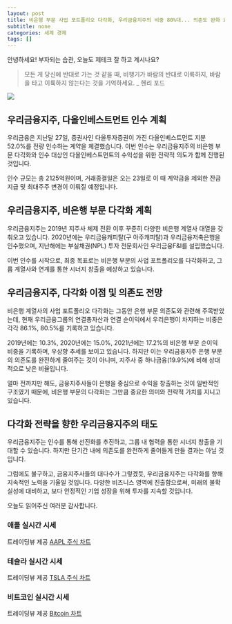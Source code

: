 ```yaml
---
layout: post
title: 비은행 부문 사업 포트폴리오 다각화, 우리금융지주의 비중 80%대... 의존도 완화 효과는 ‘글쎄’
subtitle: none
categories: 세계 경제
tags: []
---
```


안녕하세요! 부자되는 습관, 오늘도 제테크 잘 하고 계시나요?

> 모든 게 당신에 반대로 가는 것 같을 때, 비행기가 바람의 반대로 이륙하지, 바람을 타고 이륙하지 않는다는 것을 기억하세요. _ 헨리 포드






![](https://source.unsplash.com/800x450/?luxury)

##  우리금융지주, 다올인베스트먼트 인수 계획
우리금융은 지난달 27일, 증권사인 다올투자증권이 가진 다올인베스트먼트 지분 52.0%를 전량 인수하는 계약을 체결했습니다. 이번 인수는 우리금융지주의 비은행 부문 다각화와 인수 대상인 다올인베스트먼트의 수익성을 위한 전략적 의도가 함께 진행된 것입니다. 

인수 규모는 총 2125억원이며, 거래종결일은 오는 23일로 이 때 계약금을 제외한 잔금 지급 및 최대주주 변경이 이뤄질 예정입니다.

## 우리금융지주, 비은행 부문 다각화 계획
우리금융지주는 2019년 지주사 체제 전환 이후 꾸준히 다양한 비은행 계열사 대열을 갖춰오고 있습니다. 
2020년에는 우리금융캐피탈(구 아주캐피탈)과 우리금융저축은행을 인수했으며, 
지난해에는 부실채권(NPL) 투자 전문회사인 우리금융F&I를 설립했습니다.

이번 인수를 시작으로, 최종 목표로는 비은행 부문의 사업 포트폴리오를 다각화하고, 그룹 계열사와 연계를 통한 시너지 창출을 예상하고 있습니다. 

## 우리금융지주, 다각화 이점 및 의존도 전망
비은행 계열사의 사업 포트폴리오 다각화는 그동안 은행 부문 의존도와 관련해 주목받았는데, 현재 우리금융그룹의 연결총자산과 연결 순이익에서 우리은행이 차지하는 비중은 각각 86.1%, 80.5%를 기록하고 있습니다. 

2019년에는 10.3%, 2020년에는 15.0%, 2021년에는 17.2%의 비은행 부문 순이익 비중을 기록하며, 우상향 추세를 보이고 있습니다. 하지만 이는 우리금융지주 은행 부문의 의존도를 완전하게 줄여주는 것이 아니며, 지주사 중 하나금융(19.9%)에 비해 상대적으로 낮은 비율입니다.

얼마 전까지만 해도, 금융지주사들이 은행을 중심으로 수익을 창출하는 것이 일반적인 구조였기 때문에, 비은행 부문의 다각화는 그만큼 중요한 의미와 전략적 가치를 지니고 있습니다.

## 다각화 전략을 향한 우리금융지주의 태도
우리금융지주는 인수를 통해 선진화를 추진하고, 그룹 내 협력을 통한 시너지 창출을 기대할 수 있습니다. 
하지만 단기간 내에 의존도를 완전하게 줄어들게 만들 결과는 아닐 것입니다. 

그럼에도 불구하고, 금융지주사들의 대다수가 그렇겠듯, 우리금융지주는 다각화를 향해 지속적인 노력을 기울일 것입니다. 
다양한 비즈니스 영역에 진출함으로써, 미래의 불확실성에 대비하고, 보다 안정적인 기업 성장을 위해 투자를 지속할 것입니다.

오늘도 읽어주신 여러분 감사합니다.

### 애플 실시간 시세


<!-- TradingView Widget BEGIN -->
<div class="tradingview-widget-container">
  <div id="tradingview_6a264"></div>
  <div class="tradingview-widget-copyright">트레이딩뷰 제공 <a href="https://kr.tradingview.com/symbols/NASDAQ-AAPL/" rel="noopener" target="_blank"><span class="blue-text">AAPL 주식 차트</span></a></div>
  <script type="text/javascript" src="https://s3.tradingview.com/tv.js"></script>
  <script type="text/javascript">
  new TradingView.widget(
  {
  "autosize": true,
  "symbol": "NASDAQ:AAPL",
  "interval": "D",
  "timezone": "Asia/Seoul",
  "theme": "light",
  "style": "1",
  "locale": "kr",
  "toolbar_bg": "#f1f3f6",
  "enable_publishing": false,
  "hide_top_toolbar": true,
  "hide_legend": true,
  "save_image": false,
  "container_id": "tradingview_6a264"
}
  );
  </script>
</div>
<!-- TradingView Widget END -->


### 테슬라 실시간 시세


<!-- TradingView Widget BEGIN -->
<div class="tradingview-widget-container">
  <div id="tradingview_39d77"></div>
  <div class="tradingview-widget-copyright">트레이딩뷰 제공 <a href="https://kr.tradingview.com/symbols/NASDAQ-TSLA/" rel="noopener" target="_blank"><span class="blue-text">TSLA 주식 차트</span></a></div>
  <script type="text/javascript" src="https://s3.tradingview.com/tv.js"></script>
  <script type="text/javascript">
  new TradingView.widget(
  {
  "autosize": true,
  "symbol": "NASDAQ:TSLA",
  "interval": "D",
  "timezone": "Asia/Seoul",
  "theme": "light",
  "style": "1",
  "locale": "kr",
  "toolbar_bg": "#f1f3f6",
  "enable_publishing": false,
  "hide_top_toolbar": true,
  "hide_legend": true,
  "save_image": false,
  "container_id": "tradingview_39d77"
}
  );
  </script>
</div>
<!-- TradingView Widget END -->


### 비트코인 실시간 시세


<!-- TradingView Widget BEGIN -->
<div class="tradingview-widget-container">
  <div id="tradingview_3f91e"></div>
  <div class="tradingview-widget-copyright">트레이딩뷰 제공 <a href="https://kr.tradingview.com/symbols/BTCUSD/?exchange=BITSTAMP" rel="noopener" target="_blank"><span class="blue-text">Bitcoin 차트</span></a></div>
  <script type="text/javascript" src="https://s3.tradingview.com/tv.js"></script>
  <script type="text/javascript">
  new TradingView.widget(
  {
  "autosize": true,
  "symbol": "BITSTAMP:BTCUSD",
  "interval": "D",
  "timezone": "Asia/Seoul",
  "theme": "light",
  "style": "1",
  "locale": "kr",
  "toolbar_bg": "#f1f3f6",
  "enable_publishing": false,
  "hide_top_toolbar": true,
  "hide_legend": true,
  "save_image": false,
  "container_id": "tradingview_3f91e"
}
  );
  </script>
</div>
<!-- TradingView Widget END -->

